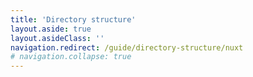 ```yaml
---
title: 'Directory structure'
layout.aside: true
layout.asideClass: ''
navigation.redirect: /guide/directory-structure/nuxt
# navigation.collapse: true
---
```

